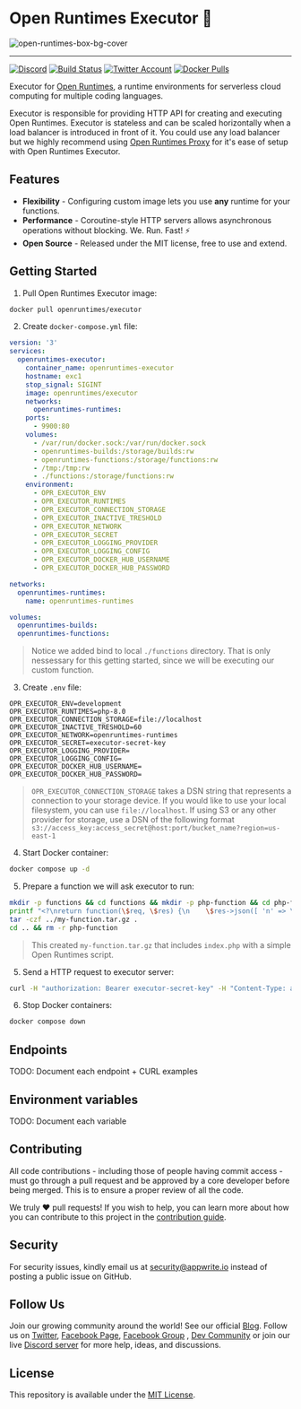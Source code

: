 # Open Runtimes Executor 🤖

![open-runtimes-box-bg-cover](https://user-images.githubusercontent.com/1297371/151676246-0e18f694-dfd7-4bab-b64b-f590fec76ef1.png)

---

[![Discord](https://img.shields.io/discord/937092945713172480?label=discord&style=flat-square)](https://discord.gg/mkZcevnxuf)
[![Build Status](https://github.com/open-runtimes/executor/actions/workflows/tests.yml/badge.svg)](https://github.com/open-runtimes/executor/actions/workflows/tests.yml)
[![Twitter Account](https://img.shields.io/twitter/follow/appwrite?color=00acee&label=twitter&style=flat-square)](https://twitter.com/appwrite)
[![Docker Pulls](https://img.shields.io/docker/pulls/openruntimes/executor?color=f02e65&style=flat-square)](https://hub.docker.com/r/openruntimes/executor)

Executor for [Open Runtimes](https://github.com/open-runtimes/open-runtimes), a runtime environments for serverless cloud computing for multiple coding languages.

Executor is responsible for providing HTTP API for creating and executing Open Runtimes. Executor is stateless and can be scaled horizontally when a load balancer is introduced in front of it. You could use any load balancer but we highly recommend using [Open Runtimes Proxy](https://github.com/open-runtimes/proxy) for it's ease of setup with Open Runtimes Executor.

## Features

* **Flexibility** - Configuring custom image lets you use **any** runtime for your functions.
* **Performance** - Coroutine-style HTTP servers allows asynchronous operations without blocking. We. Run. Fast! ⚡
* **Open Source** - Released under the MIT license, free to use and extend.

## Getting Started

1. Pull Open Runtimes Executor image:

```bash
docker pull openruntimes/executor
```

2. Create `docker-compose.yml` file:

```yml
version: '3'
services:
  openruntimes-executor:
    container_name: openruntimes-executor
    hostname: exc1
    stop_signal: SIGINT
    image: openruntimes/executor
    networks:
      openruntimes-runtimes:
    ports:
      - 9900:80
    volumes:
      - /var/run/docker.sock:/var/run/docker.sock
      - openruntimes-builds:/storage/builds:rw
      - openruntimes-functions:/storage/functions:rw
      - /tmp:/tmp:rw
      - ./functions:/storage/functions:rw
    environment:
      - OPR_EXECUTOR_ENV
      - OPR_EXECUTOR_RUNTIMES
      - OPR_EXECUTOR_CONNECTION_STORAGE
      - OPR_EXECUTOR_INACTIVE_TRESHOLD
      - OPR_EXECUTOR_NETWORK
      - OPR_EXECUTOR_SECRET
      - OPR_EXECUTOR_LOGGING_PROVIDER
      - OPR_EXECUTOR_LOGGING_CONFIG
      - OPR_EXECUTOR_DOCKER_HUB_USERNAME
      - OPR_EXECUTOR_DOCKER_HUB_PASSWORD

networks:
  openruntimes-runtimes:
    name: openruntimes-runtimes

volumes:
  openruntimes-builds:
  openruntimes-functions:
```

> Notice we added bind to local `./functions` directory. That is only nessessary for this getting started, since we will be executing our custom function.

3. Create `.env` file:

```
OPR_EXECUTOR_ENV=development
OPR_EXECUTOR_RUNTIMES=php-8.0
OPR_EXECUTOR_CONNECTION_STORAGE=file://localhost
OPR_EXECUTOR_INACTIVE_TRESHOLD=60
OPR_EXECUTOR_NETWORK=openruntimes-runtimes
OPR_EXECUTOR_SECRET=executor-secret-key
OPR_EXECUTOR_LOGGING_PROVIDER=
OPR_EXECUTOR_LOGGING_CONFIG=
OPR_EXECUTOR_DOCKER_HUB_USERNAME=
OPR_EXECUTOR_DOCKER_HUB_PASSWORD=
```

> `OPR_EXECUTOR_CONNECTION_STORAGE` takes a DSN string that represents a connection to your storage device. If you would like to use your local filesystem, you can use `file://localhost`. If using S3 or any other provider for storage, use a DSN of the following format `s3://access_key:access_secret@host:port/bucket_name?region=us-east-1`

4. Start Docker container:

```bash
docker compose up -d
```

5. Prepare a function we will ask executor to run:

```bash
mkdir -p functions && cd functions && mkdir -p php-function && cd php-function
printf "<?\nreturn function(\$req, \$res) {\n    \$res->json([ 'n' => \mt_rand() / \mt_getrandmax() ]);\n};" > index.php
tar -czf ../my-function.tar.gz .
cd .. && rm -r php-function
```

> This created `my-function.tar.gz` that includes `index.php` with a simple Open Runtimes script.

5. Send a HTTP request to executor server:

```bash
curl -H "authorization: Bearer executor-secret-key" -H "Content-Type: application/json" -X POST http://localhost:9900/v1/runtimes/my-function/execution -d '{"image":"openruntimes/php:v2-8.0","source":"/storage/functions/my-function.tar.gz","entrypoint":"index.php"}'
```

6. Stop Docker containers:

```bash
docker compose down
```

## Endpoints

TODO: Document each endpoint + CURL examples

## Environment variables

TODO: Document each variable

## Contributing

All code contributions - including those of people having commit access - must go through a pull request and be approved by a core developer before being merged. This is to ensure a proper review of all the code.

We truly ❤️ pull requests! If you wish to help, you can learn more about how you can contribute to this project in the [contribution guide](CONTRIBUTING.md).

## Security

For security issues, kindly email us at [security@appwrite.io](mailto:security@appwrite.io) instead of posting a public issue on GitHub.

## Follow Us

Join our growing community around the world! See our official [Blog](https://medium.com/appwrite-io). Follow us on [Twitter](https://twitter.com/appwrite), [Facebook Page](https://www.facebook.com/appwrite.io), [Facebook Group](https://www.facebook.com/groups/appwrite.developers/) , [Dev Community](https://dev.to/appwrite) or join our live [Discord server](https://discord.gg/mkZcevnxuf) for more help, ideas, and discussions.

## License

This repository is available under the [MIT License](./LICENSE).
